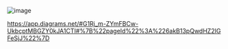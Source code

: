 
![image](https://github.com/SRIKARREDDY-dotorg/ParkingLotLLD/assets/59635392/d53be5b2-ee15-46b3-8c40-b8b8ca99077d)

https://app.diagrams.net/#G1Rj_m-ZYmFBCw-UkbcptMBGZY0kJA1CTI#%7B%22pageId%22%3A%226akB13pQwdHZ2IGFeSjJ%22%7D
